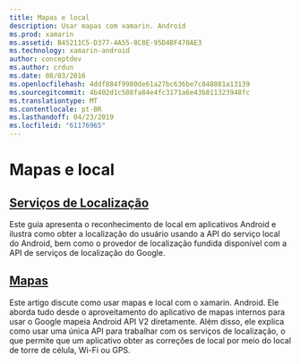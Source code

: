 ```yaml
---
title: Mapas e local
description: Usar mapas com xamarin. Android
ms.prod: xamarin
ms.assetid: B45211C5-D377-4A55-8C8E-95D4BF470AE3
ms.technology: xamarin-android
author: conceptdev
ms.author: crdun
ms.date: 08/03/2016
ms.openlocfilehash: 4ddf884f9980de61a27bc636be7c848881a13139
ms.sourcegitcommit: 4b402d1c508fa84e4fc3171a6e43b811323948fc
ms.translationtype: MT
ms.contentlocale: pt-BR
ms.lasthandoff: 04/23/2019
ms.locfileid: "61176965"
---
```

# <a name="maps-and-location"></a>Mapas e local


##  <a name="location-servicesandroidplatformmaps-and-locationlocationmd"></a>[Serviços de Localização](~/android/platform/maps-and-location/location.md)

Este guia apresenta o reconhecimento de local em aplicativos Android e ilustra como obter a localização do usuário usando a API do serviço local do Android, bem como o provedor de localização fundida disponível com a API de serviços de localização do Google.


##  <a name="mapsandroidplatformmaps-and-locationmapsindexmd"></a>[Mapas](~/android/platform/maps-and-location/maps/index.md)

Este artigo discute como usar mapas e local com o xamarin. Android. Ele aborda tudo desde o aproveitamento do aplicativo de mapas internos para usar o Google mapeia Android API V2 diretamente. Além disso, ele explica como usar uma única API para trabalhar com os serviços de localização, o que permite que um aplicativo obter as correções de local por meio do local de torre de célula, Wi-Fi ou GPS.

